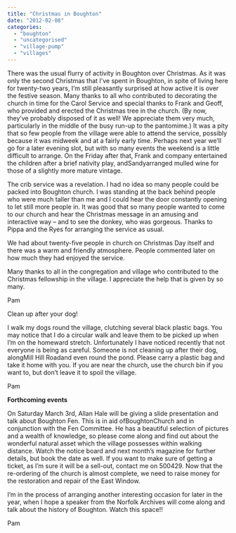 ```yaml
---
title: "Christmas in Boughton"
date: "2012-02-08"
categories: 
  - "boughton"
  - "uncategorised"
  - "village-pump"
  - "villages"
---
```


There was the usual flurry of activity in Boughton over Christmas. As it was only the second Christmas that I’ve spent in Boughton, in spite of living here for twenty-two years, I’m still pleasantly surprised at how active it is over the festive season. Many thanks to all who contributed to decorating the church in time for the Carol Service and special thanks to Frank and Geoff, who provided and erected the Christmas tree in the church. (By now, they’ve probably disposed of it as well! We appreciate them very much, particularly in the middle of the busy run-up to the pantomime.) It was a pity that so few people from the village were able to attend the service, possibly because it was midweek and at a fairly early time. Perhaps next year we’ll go for a later evening slot, but with so many events the weekend is a little difficult to arrange. On the Friday after that, Frank and company entertained the children after a brief nativity play, andSandyarranged mulled wine for those of a slightly more mature vintage.

The crib service was a revelation. I had no idea so many people could be packed into Boughton church. I was standing at the back behind people who were much taller than me and I could hear the door constantly opening to let still more people in. It was good that so many people wanted to come to our church and hear the Christmas message in an amusing and interactive way – and to see the donkey, who was gorgeous. Thanks to Pippa and the Ryes for arranging the service as usual.

We had about twenty-five people in church on Christmas Day itself and there was a warm and friendly atmosphere. People commented later on how much they had enjoyed the service.

Many thanks to all in the congregation and village who contributed to the Christmas fellowship in the village. I appreciate the help that is given by so many.

Pam

Clean up after your dog!

I walk my dogs round the village, clutching several black plastic bags. You may notice that I do a circular walk and leave them to be picked up when I’m on the homeward stretch. Unfortunately I have noticed recently that not everyone is being as careful. Someone is not cleaning up after their dog, alongMill Hill Roadand even round the pond. Please carry a plastic bag and take it home with you. If you are near the church, use the church bin if you want to, but don’t leave it to spoil the village.

Pam

**Forthcoming events**

On Saturday March 3rd, Allan Hale will be giving a slide presentation and talk about Boughton Fen. This is in aid ofBoughtonChurch and in conjunction with the Fen Committee. He has a beautiful selection of pictures and a wealth of knowledge, so please come along and find out about the wonderful natural asset which the village possesses within walking distance. Watch the notice board and next month’s magazine for further details, but book the date as well. If you want to make sure of getting a ticket, as I’m sure it will be a sell-out, contact me on 500429. Now that the re-ordering of the church is almost complete, we need to raise money for the restoration and repair of the East Window.

I’m in the process of arranging another interesting occasion for later in the year, when I hope a speaker from the Norfolk Archives will come along and talk about the history of Boughton. Watch this space!!

Pam
